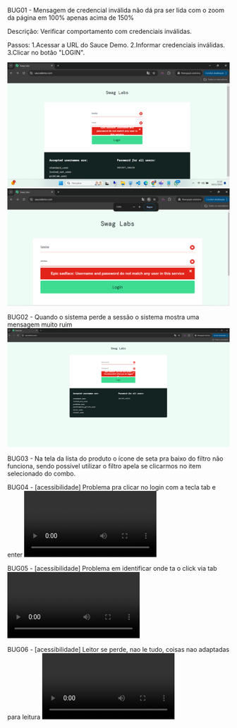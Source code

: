 BUG01 - Mensagem de credencial inválida não dá pra ser lida com o zoom da página em 100% apenas acima de 150%

Descrição:
Verificar comportamento com credenciais inválidas.

Passos:
1.Acessar a URL do Sauce Demo.
2.Informar credenciais inválidas.
3.Clicar no botão "LOGIN".

![MensagemDeErroApresentada](Evidencias/image-1.png)
![MensagemDeErroLogin150](Evidencias/image-2.png)

BUG02 - Quando o sistema perde a sessão o sistema mostra uma mensagem muito ruim
![SessãoCaiu](Evidencias/image-11.png)

BUG03 - Na tela da lista do produto o ícone de seta pra baixo do filtro não funciona, sendo possivel utilizar o filtro apela se clicarmos no item selecionado do combo.

BUG04 - [acessibilidade] Problema pra clicar no login com a tecla tab e enter
<video controls src="Evidencias/20241124-1835-27.1246403.mp4" title="LoginFailTab"></video> 

BUG05 - [acessibilidade] Problema em identificar onde ta o click via tab
<video controls src="Evidencias/20241124-1840-06.4764660.mp4" title="ondeclica"></video>

BUG06 - [acessibilidade] Leitor se perde, nao le tudo, coisas nao adaptadas para leitura
<video controls src="Evidencias/20241124-1844-13.9553836.mp4" title="LeitorPessimo"></video>
